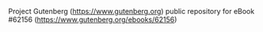 Project Gutenberg (https://www.gutenberg.org) public repository for eBook #62156 (https://www.gutenberg.org/ebooks/62156)
